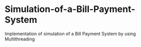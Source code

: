 # Simulation-of-a-Bill-Payment-System
Implementation of simulation of a Bill Payment System by using Multithreading
